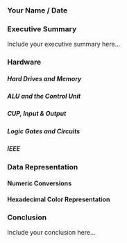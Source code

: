 ### Your Name / Date

### Executive Summary 
Include your executive summary here...

### Hardware
##### Hard Drives and Memory
##### ALU and the Control Unit
##### CUP, Input & Output
##### Logic Gates and Circuits
##### IEEE

### Data Representation
#### Numeric Conversions
#### Hexadecimal Color Representation

### Conclusion
Include your conclusion here...
